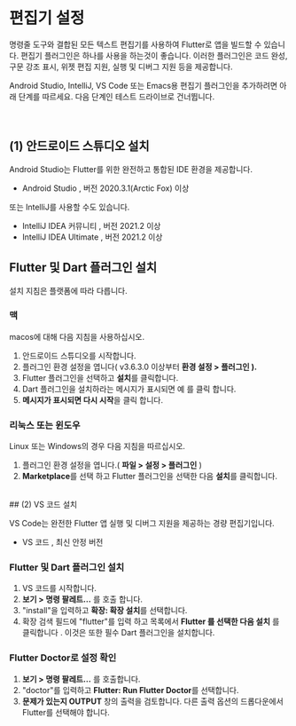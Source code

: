# 편집기 설정  
명령줄 도구와 결합된 모든 텍스트 편집기를 사용하여 Flutter로 앱을 빌드할 수 있습니다. 편집기 플러그인은 하나를 사용을 하는것이 좋습니다. 이러한 플러그인은 코드 완성, 구문 강조 표시, 위젯 편집 지원, 실행 및 디버그 지원 등을 제공합니다.  

Android Studio, IntelliJ, VS Code 또는 Emacs용 편집기 플러그인을 추가하려면 아래 단계를 따르세요. 다음 단계인 테스트 드라이브로 건너뜁니다.  
<br><br>
## (1) 안드로이드 스튜디오 설치  

Android Studio는 Flutter를 위한 완전하고 통합된 IDE 환경을 제공합니다.  
  * Android Studio , 버전 2020.3.1(Arctic Fox) 이상  

또는 IntelliJ를 사용할 수도 있습니다.  
  * IntelliJ IDEA 커뮤니티 , 버전 2021.2 이상
  * IntelliJ IDEA Ultimate , 버전 2021.2 이상

## Flutter 및 Dart 플러그인 설치  

설치 지침은 플랫폼에 따라 다릅니다.  

### 맥  

macos에 대해 다음 지침을 사용하십시오.  
  1. 안드로이드 스튜디오를 시작합니다.
  2. 플러그인 환경 설정을 엽니다( v3.6.3.0 이상부터 **환경 설정 > 플러그인 ).**
  3. Flutter 플러그인을 선택하고 **설치**를 클릭합니다.
  4. Dart 플러그인을 설치하라는 메시지가 표시되면 예 를 클릭 합니다.
  5. **메시지가 표시되면 다시 시작**을 클릭 합니다.  

### 리눅스 또는 윈도우  

Linux 또는 Windows의 경우 다음 지침을 따르십시오.  
  1. 플러그인 환경 설정을 엽니다.( **파일 > 설정 > 플러그인** )
  2. **Marketplace**를 선택 하고 Flutter 플러그인을 선택한 다음 **설치**를 클릭합니다.  
<br/>
## (2) VS 코드 설치  

VS Code는 완전한 Flutter 앱 실행 및 디버그 지원을 제공하는 경량 편집기입니다.  
  * VS 코드 , 최신 안정 버전  

### Flutter 및 Dart 플러그인 설치  
  1. VS 코드를 시작합니다.
  2. **보기 > 명령 팔레트…** 를 호출 합니다.
  3. "install"을 입력하고 **확장: 확장 설치**를 선택합니다.
  4. 확장 검색 필드에 "flutter"를 입력 하고 목록에서 **Flutter 를 선택한 다음 설치** 를 클릭합니다 . 이것은 또한 필수 Dart 플러그인을 설치합니다.  

### Flutter Doctor로 설정 확인  
  1. **보기 > 명령 팔레트…** 를 호출합니다.
  2. "doctor"를 입력하고 **Flutter: Run Flutter Doctor**를 선택합니다.
  3. **문제가 있는지 OUTPUT** 창의 출력을 검토합니다. 다른 출력 옵션의 드롭다운에서 Flutter를 선택해야 합니다.